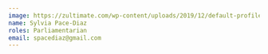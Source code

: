 ```yaml
---
image: https://zultimate.com/wp-content/uploads/2019/12/default-profile.png
name: Sylvia Pace-Diaz
roles: Parliamentarian
email: spacediaz@gmail.com
---
```

